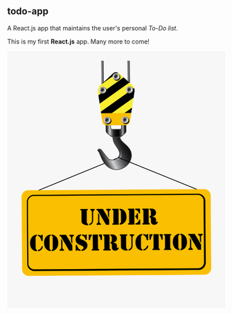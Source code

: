 ## todo-app

A React.js app that maintains the user's personal *To-Do list*.

This is my first **React.js** app. Many more to come!

![Under Constuction image](/images/under-construction.png)
